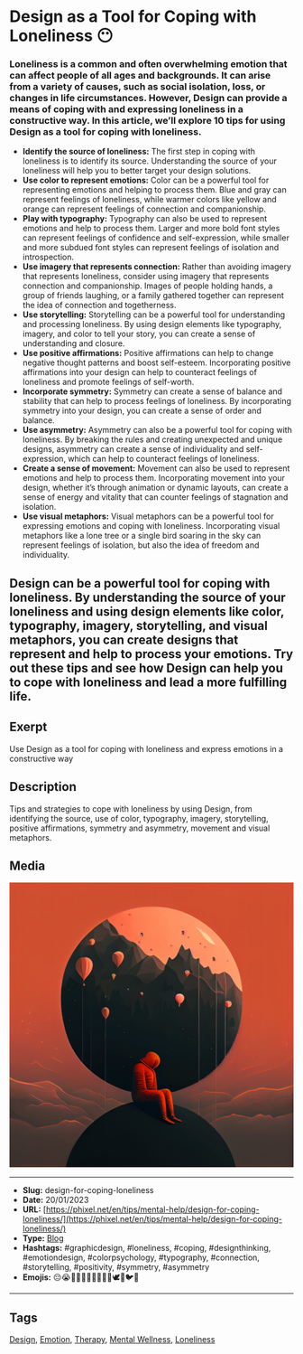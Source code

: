 # Design as a Tool for Coping with Loneliness 😶
### Loneliness is a common and often overwhelming emotion that can affect people of all ages and backgrounds. It can arise from a variety of causes, such as social isolation, loss, or changes in life circumstances. However, Design can provide a means of coping with and expressing loneliness in a constructive way. In this article, we’ll explore 10 tips for using Design as a tool for coping with loneliness.

- **Identify the source of loneliness:** The first step in coping with loneliness is to identify its source. Understanding the source of your loneliness will help you to better target your design solutions.
- **Use color to represent emotions:** Color can be a powerful tool for representing emotions and helping to process them. Blue and gray can represent feelings of loneliness, while warmer colors like yellow and orange can represent feelings of connection and companionship.
- **Play with typography:** Typography can also be used to represent emotions and help to process them. Larger and more bold font styles can represent feelings of confidence and self-expression, while smaller and more subdued font styles can represent feelings of isolation and introspection.
- **Use imagery that represents connection:** Rather than avoiding imagery that represents loneliness, consider using imagery that represents connection and companionship. Images of people holding hands, a group of friends laughing, or a family gathered together can represent the idea of connection and togetherness.
- **Use storytelling:** Storytelling can be a powerful tool for understanding and processing loneliness. By using design elements like typography, imagery, and color to tell your story, you can create a sense of understanding and closure.
- **Use positive affirmations:** Positive affirmations can help to change negative thought patterns and boost self-esteem. Incorporating positive affirmations into your design can help to counteract feelings of loneliness and promote feelings of self-worth.
- **Incorporate symmetry:** Symmetry can create a sense of balance and stability that can help to process feelings of loneliness. By incorporating symmetry into your design, you can create a sense of order and balance.
- **Use asymmetry:** Asymmetry can also be a powerful tool for coping with loneliness. By breaking the rules and creating unexpected and unique designs, asymmetry can create a sense of individuality and self-expression, which can help to counteract feelings of loneliness.
- **Create a sense of movement:** Movement can also be used to represent emotions and help to process them. Incorporating movement into your design, whether it’s through animation or dynamic layouts, can create a sense of energy and vitality that can counter feelings of stagnation and isolation.
- **Use visual metaphors:** Visual metaphors can be a powerful tool for expressing emotions and coping with loneliness. Incorporating visual metaphors like a lone tree or a single bird soaring in the sky can represent feelings of isolation, but also the idea of freedom and individuality.

Design can be a powerful tool for coping with loneliness. By understanding the source of your loneliness and using design elements like color, typography, imagery, storytelling, and visual metaphors, you can create designs that represent and help to process your emotions. Try out these tips and see how Design can help you to cope with loneliness and lead a more fulfilling life.
------------
## Exerpt
Use Design as a tool for coping with loneliness and express emotions in a constructive way
## Description
Tips and strategies to cope with loneliness by using Design, from identifying the source, use of color, typography, imagery, storytelling, positive affirmations, symmetry and asymmetry, movement and visual metaphors.
## Media
<img src="media/b692a6fe/design-help-loneliness.jpg" loading="lazy">

------------
- **Slug:** design-for-coping-loneliness
- **Date:** 20/01/2023
- **URL:** [https://phixel.net/en/tips/mental-help/design-for-coping-loneliness/](https://phixel.net/en/tips/mental-help/design-for-coping-loneliness/)
- **Type:** [Blog](#blog)
- **Hashtags:** #graphicdesign, #loneliness, #coping, #designthinking, #emotiondesign, #colorpsychology, #typography, #connection, #storytelling, #positivity, #symmetry, #asymmetry
- **Emojis:** 😔😭🎨💔🧠💭💡🌟✨🌅🕊️🌲🐦😶

------------
## Tags
[Design](#design), [Emotion](#emotion), [Therapy](#therapy), [Mental Wellness](#mental-wellness), [Loneliness](#loneliness)
